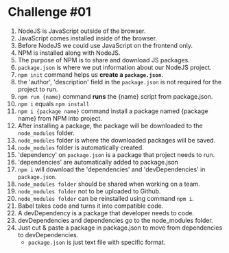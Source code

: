 # Challenge #01

1. NodeJS is JavaScript outside of the browser.
2. JavaScript comes installed inside of the browser.
3. Before NodeJS we could use JavaScript on the frontend only.
4. NPM is installed along with NodeJS.
5. The purpose of NPM is to share and download JS packages.
6. `package.json` is where we put information about our NodeJS project.
7. `npm init` command helps us **create a `package.json`**.
8. the 'author', 'description' field in the `package.json` is not required for the project to run.
9. `npm run {name}` command **runs** the {name} script from package.json.
10. `npm i` equals `npm install`
11. `npm i {package name}` command install a package named {package name} from NPM into project.
12. After installing a package, the package will be downloaded to the `node_modules` folder.
13. `node_modules` folder is where the downloaded packages will be saved.
14. `node_modules` folder is automatically created.
15. 'dependency' on `package.json` is a package that project needs to run.
16. 'dependencies' are automatically added to package.json
17. `npm i` will download the 'dependencies' and 'devDependencies' in `package.json`.
18. `node_modules folder` should be shared when working on a team.
19. `node_modules folder` not to be uploaded to Github.
20. `node_modules folder` can be reinstalled using command `npm i`.
21. Babel takes code and turns it into compatible code.
22. A devDependency is a package that developer needs to code.
23. devDependencies and dependencies go to the node_modules folder.
24. Just cut & paste a package in package.json to move from dependencies to devDependencies.
    - `package.json` is just text file with specific format.
